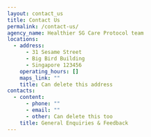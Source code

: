 ```yaml
---
layout: contact_us
title: Contact Us
permalink: /contact-us/
agency_name: Healthier SG Care Protocol team
locations:
  - address:
      - 31 Sesame Street
      - Big Bird Building
      - Singapore 123456
    operating_hours: []
    maps_link: ""
    title: Can delete this address
contacts:
  - content:
      - phone: ""
      - email: ""
      - other: Can delete this too
    title: General Enquiries & Feedback
---
```

